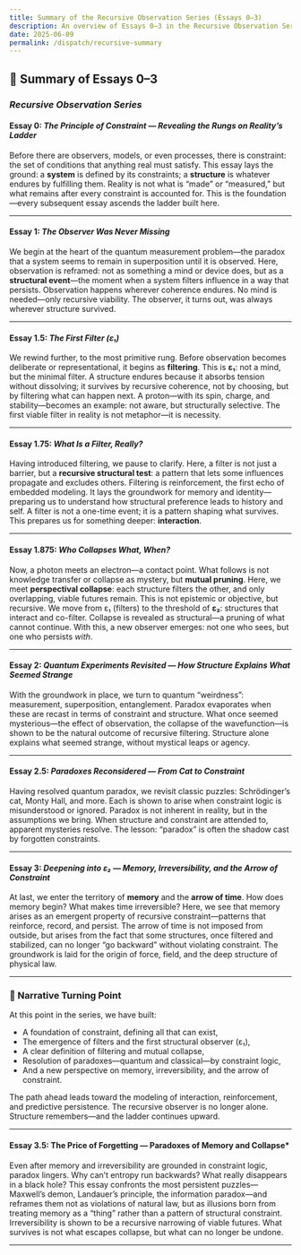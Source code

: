 ```yaml
---
title: Summary of the Recursive Observation Series (Essays 0–3)
description: An overview of Essays 0–3 in the Recursive Observation Series — from the origin of constraint and filtering to paradox collapse, memory, and the arrow of time. A ladder of structure emerges.
date: 2025-06-09
permalink: /dispatch/recursive-summary
---
```


## 🧬 Summary of Essays 0–3  
### *Recursive Observation Series*

#### Essay 0: *The Principle of Constraint — Revealing the Rungs on Reality’s Ladder*
Before there are observers, models, or even processes, there is constraint: the set of conditions that anything real must satisfy. This essay lays the ground: a **system** is defined by its constraints; a **structure** is whatever endures by fulfilling them. Reality is not what is “made” or “measured,” but what remains after every constraint is accounted for. This is the foundation—every subsequent essay ascends the ladder built here.

---

#### Essay 1: *The Observer Was Never Missing*
We begin at the heart of the quantum measurement problem—the paradox that a system seems to remain in superposition until it is observed. Here, observation is reframed: not as something a mind or device does, but as a **structural event**—the moment when a system filters influence in a way that persists. Observation happens wherever coherence endures. No mind is needed—only recursive viability. The observer, it turns out, was always wherever structure survived.

---

#### Essay 1.5: *The First Filter (ε₁)*
We rewind further, to the most primitive rung. Before observation becomes deliberate or representational, it begins as **filtering**. This is **ε₁**: not a mind, but the minimal filter. A structure endures because it absorbs tension without dissolving; it survives by recursive coherence, not by choosing, but by filtering what can happen next. A proton—with its spin, charge, and stability—becomes an example: not aware, but structurally selective. The first viable filter in reality is not metaphor—it is necessity.

---

#### Essay 1.75: *What Is a Filter, Really?*
Having introduced filtering, we pause to clarify. Here, a filter is not just a barrier, but a **recursive structural test**: a pattern that lets some influences propagate and excludes others. Filtering is reinforcement, the first echo of embedded modeling. It lays the groundwork for memory and identity—preparing us to understand how structural preference leads to history and self. A filter is not a one-time event; it is a pattern shaping what survives. This prepares us for something deeper: **interaction**.

---

#### Essay 1.875: *Who Collapses What, When?*
Now, a photon meets an electron—a contact point. What follows is not knowledge transfer or collapse as mystery, but **mutual pruning**. Here, we meet **perspectival collapse**: each structure filters the other, and only overlapping, viable futures remain. This is not epistemic or objective, but recursive. We move from ε₁ (filters) to the threshold of **ε₂**: structures that interact and co-filter. Collapse is revealed as structural—a pruning of what cannot continue. With this, a new observer emerges: not one who sees, but one who persists *with*.

---

#### Essay 2: *Quantum Experiments Revisited — How Structure Explains What Seemed Strange*
With the groundwork in place, we turn to quantum “weirdness”: measurement, superposition, entanglement. Paradox evaporates when these are recast in terms of constraint and structure. What once seemed mysterious—the effect of observation, the collapse of the wavefunction—is shown to be the natural outcome of recursive filtering. Structure alone explains what seemed strange, without mystical leaps or agency.

---

#### Essay 2.5: *Paradoxes Reconsidered — From Cat to Constraint*
Having resolved quantum paradox, we revisit classic puzzles: Schrödinger’s cat, Monty Hall, and more. Each is shown to arise when constraint logic is misunderstood or ignored. Paradox is not inherent in reality, but in the assumptions we bring. When structure and constraint are attended to, apparent mysteries resolve. The lesson: “paradox” is often the shadow cast by forgotten constraints.

---

#### Essay 3: *Deepening into ε₂ — Memory, Irreversibility, and the Arrow of Constraint*
At last, we enter the territory of **memory** and the **arrow of time**. How does memory begin? What makes time irreversible? Here, we see that memory arises as an emergent property of recursive constraint—patterns that reinforce, record, and persist. The arrow of time is not imposed from outside, but arises from the fact that some structures, once filtered and stabilized, can no longer “go backward” without violating constraint. The groundwork is laid for the origin of force, field, and the deep structure of physical law.

---

### 📍 Narrative Turning Point
At this point in the series, we have built:

- A foundation of constraint, defining all that can exist,
- The emergence of filters and the first structural observer (ε₁),
- A clear definition of filtering and mutual collapse,
- Resolution of paradoxes—quantum and classical—by constraint logic,
- And a new perspective on memory, irreversibility, and the arrow of constraint.

The path ahead leads toward the modeling of interaction, reinforcement, and predictive persistence. The recursive observer is no longer alone. Structure remembers—and the ladder continues upward.

---

#### Essay 3.5: The Price of Forgetting — Paradoxes of Memory and Collapse*
Even after memory and irreversibility are grounded in constraint logic, paradox lingers. Why can’t entropy run backwards? What really disappears in a black hole? This essay confronts the most persistent puzzles—Maxwell’s demon, Landauer’s principle, the information paradox—and reframes them not as violations of natural law, but as illusions born from treating memory as a “thing” rather than a pattern of structural constraint. Irreversibility is shown to be a recursive narrowing of viable futures. What survives is not what escapes collapse, but what can no longer be undone.

---
